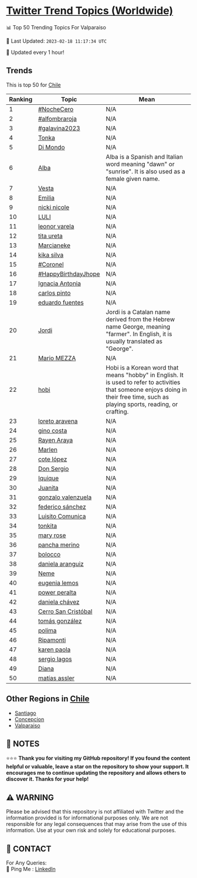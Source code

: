 [Twitter Trend Topics (Worldwide)](https://github.com/ErcinDedeoglu/Twitter-Trend-Topics)
==========


📊 Top 50 Trending Topics For Valparaiso

📆 Last Updated: `2023-02-18 11:17:34 UTC`

🔧 Updated every 1 hour!


## Trends

This is top 50 for [Chile](</Chile>)

| Ranking | Topic | Mean |
| ------- | ------------ | ------------ |
| 1 | [#NocheCero](http://twitter.com/search?q=%23NocheCero) | N/A |
| 2 | [#alfombraroja](http://twitter.com/search?q=%23alfombraroja) | N/A |
| 3 | [#galavina2023](http://twitter.com/search?q=%23galavina2023) | N/A |
| 4 | [Tonka](http://twitter.com/search?q=Tonka) | N/A |
| 5 | [Di Mondo](http://twitter.com/search?q=Di+Mondo) | N/A |
| 6 | [Alba](http://twitter.com/search?q=Alba) | Alba is a Spanish and Italian word meaning "dawn" or "sunrise". It is also used as a female given name. |
| 7 | [Vesta](http://twitter.com/search?q=Vesta) | N/A |
| 8 | [Emilia](http://twitter.com/search?q=Emilia) | N/A |
| 9 | [nicki nicole](http://twitter.com/search?q=nicki+nicole) | N/A |
| 10 | [LULI](http://twitter.com/search?q=LULI) | N/A |
| 11 | [leonor varela](http://twitter.com/search?q=leonor+varela) | N/A |
| 12 | [tita ureta](http://twitter.com/search?q=tita+ureta) | N/A |
| 13 | [Marcianeke](http://twitter.com/search?q=Marcianeke) | N/A |
| 14 | [kika silva](http://twitter.com/search?q=kika+silva) | N/A |
| 15 | [#Coronel](http://twitter.com/search?q=%23Coronel) | N/A |
| 16 | [#HappyBirthdayJhope](http://twitter.com/search?q=%23HappyBirthdayJhope) | N/A |
| 17 | [Ignacia Antonia](http://twitter.com/search?q=Ignacia+Antonia) | N/A |
| 18 | [carlos pinto](http://twitter.com/search?q=carlos+pinto) | N/A |
| 19 | [eduardo fuentes](http://twitter.com/search?q=eduardo+fuentes) | N/A |
| 20 | [Jordi](http://twitter.com/search?q=Jordi) | Jordi is a Catalan name derived from the Hebrew name George, meaning "farmer". In English, it is usually translated as "George". |
| 21 | [Mario MEZZA](http://twitter.com/search?q=Mario+MEZZA) | N/A |
| 22 | [hobi](http://twitter.com/search?q=hobi) | Hobi is a Korean word that means "hobby" in English. It is used to refer to activities that someone enjoys doing in their free time, such as playing sports, reading, or crafting. |
| 23 | [loreto aravena](http://twitter.com/search?q=loreto+aravena) | N/A |
| 24 | [gino costa](http://twitter.com/search?q=gino+costa) | N/A |
| 25 | [Rayen Araya](http://twitter.com/search?q=Rayen+Araya) | N/A |
| 26 | [Marlen](http://twitter.com/search?q=Marlen) | N/A |
| 27 | [cote lópez](http://twitter.com/search?q=cote+l%c3%b3pez) | N/A |
| 28 | [Don Sergio](http://twitter.com/search?q=Don+Sergio) | N/A |
| 29 | [Iquique](http://twitter.com/search?q=Iquique) | N/A |
| 30 | [Juanita](http://twitter.com/search?q=Juanita) | N/A |
| 31 | [gonzalo valenzuela](http://twitter.com/search?q=gonzalo+valenzuela) | N/A |
| 32 | [federico sánchez](http://twitter.com/search?q=federico+s%c3%a1nchez) | N/A |
| 33 | [Luisito Comunica](http://twitter.com/search?q=Luisito+Comunica) | N/A |
| 34 | [tonkita](http://twitter.com/search?q=tonkita) | N/A |
| 35 | [mary rose](http://twitter.com/search?q=mary+rose) | N/A |
| 36 | [pancha merino](http://twitter.com/search?q=pancha+merino) | N/A |
| 37 | [bolocco](http://twitter.com/search?q=bolocco) | N/A |
| 38 | [daniela aranguiz](http://twitter.com/search?q=daniela+aranguiz) | N/A |
| 39 | [Neme](http://twitter.com/search?q=Neme) | N/A |
| 40 | [eugenia lemos](http://twitter.com/search?q=eugenia+lemos) | N/A |
| 41 | [power peralta](http://twitter.com/search?q=power+peralta) | N/A |
| 42 | [daniela chávez](http://twitter.com/search?q=daniela+ch%c3%a1vez) | N/A |
| 43 | [Cerro San Cristóbal](http://twitter.com/search?q=Cerro+San+Crist%c3%b3bal) | N/A |
| 44 | [tomás gonzález](http://twitter.com/search?q=tom%c3%a1s+gonz%c3%a1lez) | N/A |
| 45 | [polima](http://twitter.com/search?q=polima) | N/A |
| 46 | [Ripamonti](http://twitter.com/search?q=Ripamonti) | N/A |
| 47 | [karen paola](http://twitter.com/search?q=karen+paola) | N/A |
| 48 | [sergio lagos](http://twitter.com/search?q=sergio+lagos) | N/A |
| 49 | [Diana](http://twitter.com/search?q=Diana) | N/A |
| 50 | [matías assler](http://twitter.com/search?q=mat%c3%adas+assler) | N/A |



## Other Regions in [Chile](</Chile>)

* [Santiago](</Chile/Santiago.md>)
* [Concepcion](</Chile/Concepcion.md>)
* [Valparaiso](</Chile/Valparaiso.md>)



## 📝 NOTES

⭐⭐⭐ **Thank you for visiting my GitHub repository! If you found the content helpful or valuable, leave a star on the repository to show your support. It encourages me to continue updating the repository and allows others to discover it. Thanks for your help!**


## ⚠️ WARNING

Please be advised that this repository is not affiliated with Twitter and the information provided is for informational purposes only. We are not responsible for any legal consequences that may arise from the use of this information. Use at your own risk and solely for educational purposes.


## 📨 CONTACT

 For Any Queries:  
            🏓 Ping Me : [LinkedIn](https://www.linkedin.com/in/ercindedeoglu/)
